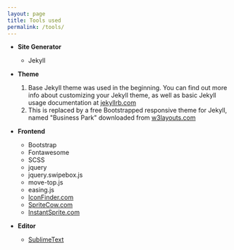 ```yaml
---
layout: page
title: Tools used
permalink: /tools/
---
```


* **Site Generator**
	* Jekyll

* **Theme**
  1. Base Jekyll theme was used in the beginning. You can find out more info about customizing your Jekyll theme, as well as basic Jekyll usage documentation at [jekyllrb.com](http://jekyllrb.com/)
  2. This is replaced by a free Bootstrapped responsive theme for Jekyll, named "Business Park" downloaded from [w3layouts.com](https://w3layouts.com/business-park-corporate-category-flat-bootstrap-responsive-web-template/)

* **Frontend**
	* Bootstrap
	* Fontawesome
	* SCSS
	* jquery
	* jquery.swipebox.js
	* move-top.js
	* easing.js
	* [IconFinder.com](https://www.iconfinder.com)
	* [SpriteCow.com](www.spritecow.com)
	* [InstantSprite.com](http://instantsprite.com/)

* **Editor**
	* [SublimeText](https://www.sublimetext.com/)